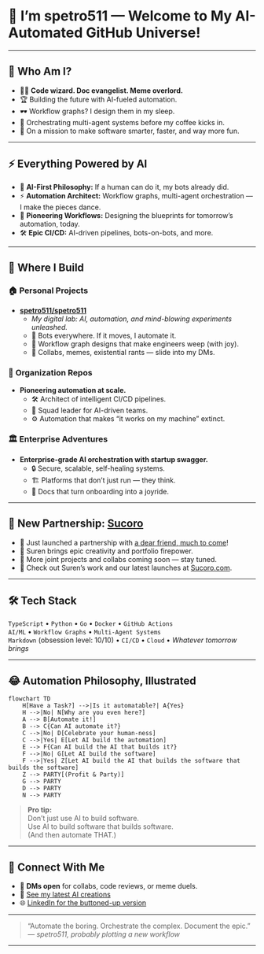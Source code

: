<!---
spetro511/spetro511 is a ✨ special ✨ repository because its `README.md` (this file) appears on your GitHub profile.
You can click the Preview link to take a look at your changes.
--->
# 👋 I’m **spetro511** — Welcome to My AI-Automated GitHub Universe!

---

## 🤖 Who Am I?

- 🧑‍💻 **Code wizard. Doc evangelist. Meme overlord.**
- 🏆 Building the future with AI-fueled automation.
- 🕶️ Workflow graphs? I design them in my sleep.
- 🧠 Orchestrating multi-agent systems before my coffee kicks in.
- 🚀 On a mission to make software smarter, faster, and way more fun.

---

## ⚡ Everything Powered by AI

- 🤖 **AI-First Philosophy:** If a human can do it, my bots already did.
- ⚡ **Automation Architect:** Workflow graphs, multi-agent orchestration — I make the pieces dance.
- 🧩 **Pioneering Workflows:** Designing the blueprints for tomorrow’s automation, today.
- 🛠️ **Epic CI/CD:** AI-driven pipelines, bots-on-bots, and more.

---

## 🚩 Where I Build

### 🏠 **Personal Projects**
- **[spetro511/spetro511](https://github.com/spetro511/spetro511)**
  - _My digital lab: AI, automation, and mind-blowing experiments unleashed._
  - 🤖 Bots everywhere. If it moves, I automate it.
  - 🧩 Workflow graph designs that make engineers weep (with joy).
  - 💬 Collabs, memes, existential rants — slide into my DMs.

### 🏢 **Organization Repos**
- **Pioneering automation at scale.**
  - 🛠️ Architect of intelligent CI/CD pipelines.
  - 🤝 Squad leader for AI-driven teams.
  - ⚙️ Automation that makes “it works on my machine” extinct.

### 🏛️ **Enterprise Adventures**
- **Enterprise-grade AI orchestration with startup swagger.**
  - 🔒 Secure, scalable, self-healing systems.
  - 🏗️ Platforms that don’t just run — they think.
  - 🏅 Docs that turn onboarding into a joyride.

---

## 🤝 New Partnership: [Sucoro](https://sucoro.com)

- 🌟 Just launched a partnership with [a dear friend, much to come](https://Sucoro.com)!
- 🎨 Suren brings epic creativity and portfolio firepower.
- 🤝 More joint projects and collabs coming soon — stay tuned.
- 🚀 Check out Suren’s work and our latest launches at [Sucoro.com](https://Sucoro.com).

---

## 🛠️ Tech Stack

`TypeScript` • `Python` • `Go` • `Docker` • `GitHub Actions`  
`AI/ML` • `Workflow Graphs` • `Multi-Agent Systems`  
`Markdown` (obsession level: 10/10) • `CI/CD` • `Cloud` • _Whatever tomorrow brings_

---

## 😂 Automation Philosophy, Illustrated

```mermaid
flowchart TD
    H[Have a Task?] -->|Is it automatable?| A{Yes}
    H -->|No| N[Why are you even here?]
    A --> B[Automate it!]
    B --> C{Can AI automate it?}
    C -->|No| D[Celebrate your human-ness]
    C -->|Yes| E[Let AI build the automation]
    E --> F{Can AI build the AI that builds it?}
    F -->|No| G[Let AI build the software]
    F -->|Yes| Z[Let AI build the AI that builds the software that builds the software]
    Z --> PARTY[(Profit & Party)]
    G --> PARTY
    D --> PARTY
    N --> PARTY
```

> **Pro tip:**  
> Don’t just use AI to build software.  
> Use AI to build software that builds software.  
> (And then automate THAT.)

---

## 📣 Connect With Me

- 💬 **DMs open** for collabs, code reviews, or meme duels.
- 📝 [See my latest AI creations](https://github.com/spetro511?tab=repositories)
- 🌐 [LinkedIn for the buttoned-up version](https://linkedin.com/in/spetro511)

---

> “Automate the boring. Orchestrate the complex. Document the epic.”  
> — _spetro511, probably plotting a new workflow_

---

